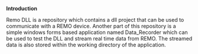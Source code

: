 **Introduction**

Remo DLL is a repository which contains a dll project that can be used to communicate with a REMO device. Another part of this repository is a simple windows forms based application named Data_Recorder which can be used to test the DLL and stream real time data from REMO. The streamed data is also stored within the working directory of the application.

